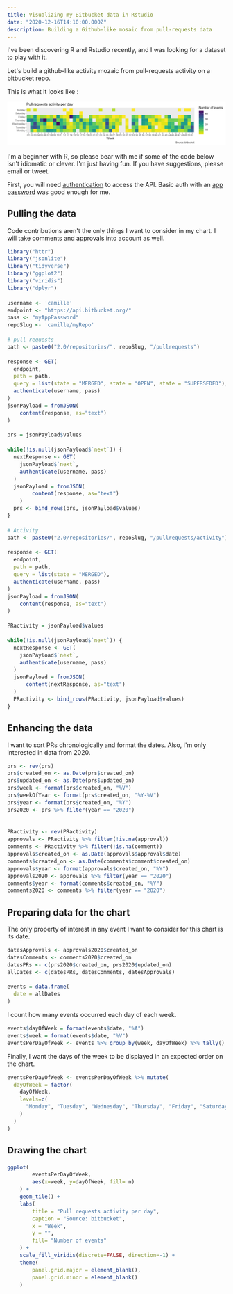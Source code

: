 ```yaml
---
title: Visualizing my Bitbucket data in Rstudio
date: "2020-12-16T14:10:00.000Z"
description: Building a Github-like mosaic from pull-requests data
---
```


I've been discovering R and Rstudio recently, and I was looking for a dataset to play with it.

Let's build a github-like activity mozaic from pull-requests activity on a bitbucket repo.

This is what it looks like :

![Box chart showing pull request activity per day](pull-request-activity-per-day.png)

I'm a beginner with R, so please bear with me if some of the code below isn't idiomatic or clever. I'm just having fun. If you have suggestions, please email or tweet.

First, you will need [authentication](https://developer.atlassian.com/bitbucket/api/2/reference/meta/authentication) to access the API. 
Basic auth with an [app password](https://support.atlassian.com/bitbucket-cloud/docs/app-passwords/) was good enough for me.

## Pulling the data

Code contributions aren't the only things I want to consider in my chart. I will take comments and approvals into account as well.

```r
library("httr")
library("jsonlite")
library("tidyverse")
library("ggplot2")
library("viridis")
library("dplyr")

username <- 'camille'
endpoint <- "https://api.bitbucket.org/"
pass <- "myAppPassword"
repoSlug <- 'camille/myRepo'

# pull requests
path <- paste0("2.0/repositories/", repoSlug, "/pullrequests")

response <- GET(
  endpoint,
  path = path,
  query = list(state = "MERGED", state = "OPEN", state = "SUPERSEDED"),
  authenticate(username, pass)
)
jsonPayload = fromJSON(
    content(response, as="text")
)

prs = jsonPayload$values

while(!is.null(jsonPayload$`next`)) {
  nextResponse <- GET(
    jsonPayload$`next`,
    authenticate(username, pass)
  )
  jsonPayload = fromJSON(
        content(response, as="text")
    )
  prs <- bind_rows(prs, jsonPayload$values)
}

# Activity
path <- paste0("2.0/repositories/", repoSlug, "/pullrequests/activity")

response <- GET(
  endpoint,
  path = path,
  query = list(state = "MERGED"),
  authenticate(username, pass)
)
jsonPayload = fromJSON(
    content(response, as="text")
)

PRactivity = jsonPayload$values

while(!is.null(jsonPayload$`next`)) {
  nextResponse <- GET(
    jsonPayload$`next`,
    authenticate(username, pass)
  )
  jsonPayload = fromJSON(
      content(nextResponse, as="text")
  )
  PRactivity <- bind_rows(PRactivity, jsonPayload$values)
}
```

## Enhancing the data

I want to sort PRs chronologically and format the dates. Also, I'm only interested in data from 2020.

```r
prs <- rev(prs)
prs$created_on <- as.Date(prs$created_on)
prs$updated_on <- as.Date(prs$updated_on)
prs$week <- format(prs$created_on, "%V")
prs$weekOfYear <- format(prs$created_on, "%Y-%V")
prs$year <- format(prs$created_on, "%Y")
prs2020 <- prs %>% filter(year == "2020")


PRactivity <- rev(PRactivity)
approvals <- PRactivity %>% filter(!is.na(approval))
comments <- PRactivity %>% filter(!is.na(comment))
approvals$created_on <- as.Date(approvals$approval$date)
comments$created_on <- as.Date(comments$comment$created_on)
approvals$year <- format(approvals$created_on, "%Y")
approvals2020 <- approvals %>% filter(year == "2020")
comments$year <- format(comments$created_on, "%Y")
comments2020 <- comments %>% filter(year == "2020")
```

## Preparing data for the chart

The only property of interest in any event I want to consider for this chart is its date.  

```r
datesApprovals <- approvals2020$created_on
datesComments <- comments2020$created_on
datesPRs <- c(prs2020$created_on, prs2020$updated_on)
allDates <- c(datesPRs, datesComments, datesApprovals)

events = data.frame(
  date = allDates
)
```

I count how many events occurred each day of each week.

```r
events$dayOfWeek = format(events$date, "%A")
events$week = format(events$date, "%V")
eventsPerDayOfWeek <- events %>% group_by(week, dayOfWeek) %>% tally()
```

Finally, I want the days of the week to be displayed in an expected order on the chart.

```r
eventsPerDayOfWeek <- eventsPerDayOfWeek %>% mutate(
  dayOfWeek = factor(
    dayOfWeek,
    levels=c(
      "Monday", "Tuesday", "Wednesday", "Thursday", "Friday", "Saturday", "Sunday"
    )
  )
)
```

## Drawing the chart



```r
ggplot(
        eventsPerDayOfWeek,
        aes(x=week, y=dayOfWeek, fill= n)
    ) +
    geom_tile() +
    labs(
        title = "Pull requests activity per day",
        caption = "Source: bitbucket",
        x = "Week",
        y = "",
        fill= "Number of events"
    ) +
    scale_fill_viridis(discrete=FALSE, direction=-1) +
    theme(
        panel.grid.major = element_blank(),
        panel.grid.minor = element_blank()
    )
```

